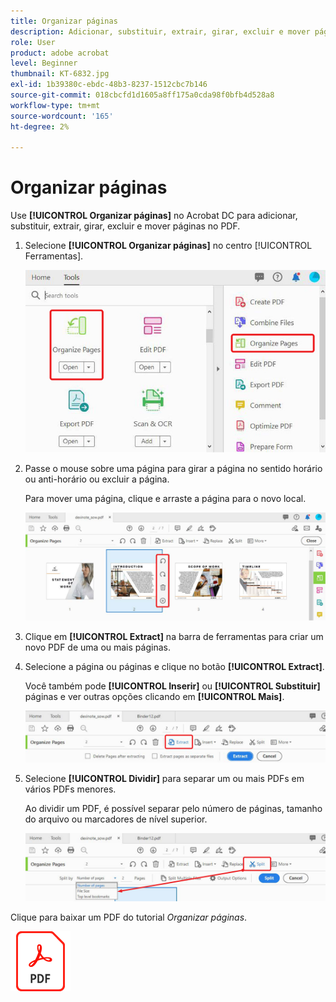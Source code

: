 ```yaml
---
title: Organizar páginas
description: Adicionar, substituir, extrair, girar, excluir e mover páginas no PDF
role: User
product: adobe acrobat
level: Beginner
thumbnail: KT-6832.jpg
exl-id: 1b39380c-ebdc-48b3-8237-1512cbc7b146
source-git-commit: 018cbcfd1d1605a8ff175a0cda98f0bfb4d528a8
workflow-type: tm+mt
source-wordcount: '165'
ht-degree: 2%

---
```


# Organizar páginas

Use **[!UICONTROL Organizar páginas]** no Acrobat DC para adicionar, substituir, extrair, girar, excluir e mover páginas no PDF.

1. Selecione **[!UICONTROL Organizar páginas]** no centro [!UICONTROL Ferramentas].

   ![Organizar etapa 1](../assets/Organize_1.png)

1. Passe o mouse sobre uma página para girar a página no sentido horário ou anti-horário ou excluir a página.

   Para mover uma página, clique e arraste a página para o novo local.

   ![Organizar etapa 2](../assets/Organize_2.png)

1. Clique em **[!UICONTROL Extract]** na barra de ferramentas para criar um novo PDF de uma ou mais páginas.

1. Selecione a página ou páginas e clique no botão **[!UICONTROL Extract]**.

   Você também pode **[!UICONTROL Inserir]** ou **[!UICONTROL Substituir]** páginas e ver outras opções clicando em **[!UICONTROL Mais]**.

   ![Organizar etapa 4](../assets/Organize_3.png)

1. Selecione **[!UICONTROL Dividir]** para separar um ou mais PDFs em vários PDFs menores.

   Ao dividir um PDF, é possível separar pelo número de páginas, tamanho do arquivo ou marcadores de nível superior.

   ![Etapa 5 da Análise](../assets/Organize_4.png)

Clique para baixar um PDF do tutorial *Organizar páginas*.

[![Baixar o tutorial Organizar páginas](../assets/acrobat_PDF_96.png)](../assets/AcrobatDCOrganize.pdf)
